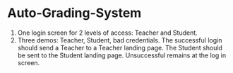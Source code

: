 # Auto-Grading-System
1. One login screen for 2 levels of access: Teacher and Student.
2. Three demos: Teacher, Student, bad credentials. The successful login
should send a Teacher to a Teacher landing page. The Student should be
sent to the Student landing page. Unsuccessful remains at the log in
screen.
